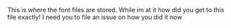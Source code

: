 This is where the font files are stored. While im at it how did you get to this file exactly! I need you to file an issue on how you did it now
